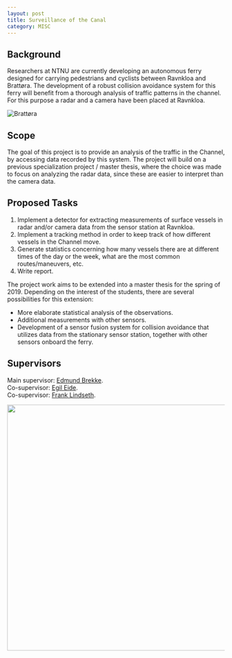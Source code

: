 ```yaml
---
layout: post
title: Surveillance of the Canal
category: MISC
---
```

## Background
Researchers at NTNU are currently developing an autonomous ferry designed for carrying pedestrians and cyclists between Ravnkloa and Brattøra. The development of a robust collision avoidance system for this ferry will benefit from a thorough analysis of traffic patterns in the channel. For this purpose a radar and a camera have been placed at Ravnkloa.
 
![Brattøra]({{site.url}}/assets/brattora.jpg)

## Scope
The goal of this project is to provide an analysis of the traffic in the Channel, by accessing data recorded by this system. The project will build on a previous specialization project / master thesis, where the choice was made
to focus on analyzing the radar data, since these are easier to interpret than the camera data.

## Proposed Tasks
1. Implement a detector for extracting measurements of surface vessels in radar and/or camera data from the sensor station at Ravnkloa.
2. Implement a tracking method in order to keep track of how different vessels in the Channel move.
3. Generate statistics concerning how many vessels there are at different times of the day or the week, what are the most common routes/maneuvers, etc.
4. Write report.


The project work aims to be extended into a master thesis for the spring of 2019. Depending on the interest of the students, there are several possibilities for this extension:
- More elaborate statistical analysis of the observations.
- Additional measurements with other sensors.
- Development of a sensor fusion system for collision avoidance that utilizes data from the stationary sensor station, together with other sensors onboard the ferry.


## Supervisors 
Main supervisor: [Edmund Brekke](http://www.ntnu.no/ansatte/edmund.brekke).<br>
Co-supervisor: [Egil Eide](http://www.ntnu.no/ansatte/egil.eide).<br>
Co-supervisor: [Frank Lindseth](https://www.ntnu.no/ansatte/frankl).

<img src="{{site.url}}/assets/coalescence.jpg" width="570">

